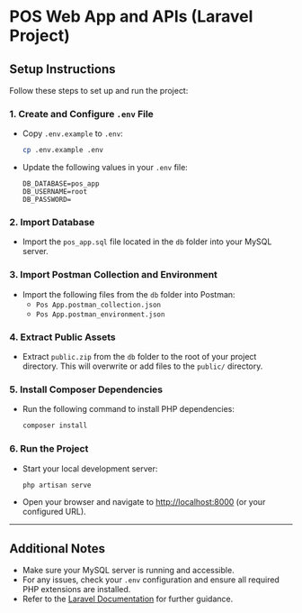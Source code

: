 # POS Web App and APIs (Laravel Project)

## Setup Instructions

Follow these steps to set up and run the project:

### 1. Create and Configure `.env` File

- Copy `.env.example` to `.env`:
  ```sh
  cp .env.example .env
  ```
- Update the following values in your `.env` file:
  ```
  DB_DATABASE=pos_app
  DB_USERNAME=root
  DB_PASSWORD=
  ```

### 2. Import Database

- Import the `pos_app.sql` file located in the `db` folder into your MySQL server.

### 3. Import Postman Collection and Environment

- Import the following files from the `db` folder into Postman:
  - `Pos App.postman_collection.json`
  - `Pos App.postman_environment.json`

### 4. Extract Public Assets

- Extract `public.zip` from the `db` folder to the root of your project directory. This will overwrite or add files to the `public/` directory.

### 5. Install Composer Dependencies

- Run the following command to install PHP dependencies:
  ```sh
  composer install
  ```

### 6. Run the Project

- Start your local development server:
  ```sh
  php artisan serve
  ```
- Open your browser and navigate to [http://localhost:8000](http://localhost:8000) (or your configured URL).

---

## Additional Notes

- Make sure your MySQL server is running and accessible.
- For any issues, check your `.env` configuration and ensure all required PHP extensions are installed.
- Refer to the [Laravel Documentation](https://laravel.com/docs) for further guidance.